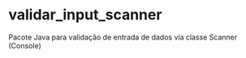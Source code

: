 # validar_input_scanner
Pacote Java para validação de entrada de dados via classe Scanner (Console)
